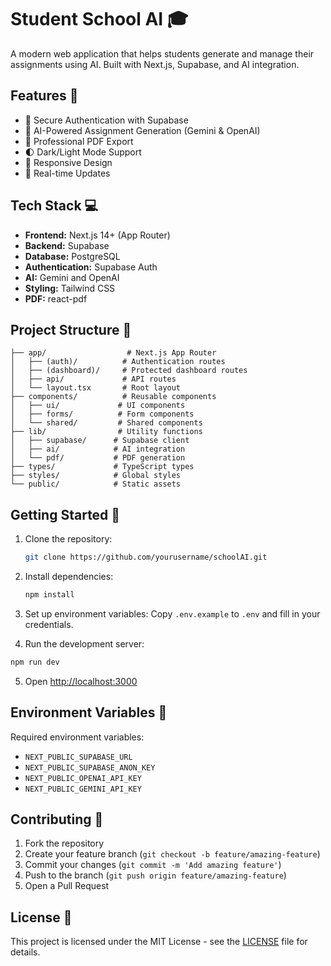 # Student School AI 🎓

A modern web application that helps students generate and manage their assignments using AI. Built with Next.js, Supabase, and AI integration.

## Features 🚀

- 🔐 Secure Authentication with Supabase
- 🤖 AI-Powered Assignment Generation (Gemini & OpenAI)
- 📄 Professional PDF Export
- 🌓 Dark/Light Mode Support
- 📱 Responsive Design
- 🔄 Real-time Updates

## Tech Stack 💻

- **Frontend:** Next.js 14+ (App Router)
- **Backend:** Supabase
- **Database:** PostgreSQL
- **Authentication:** Supabase Auth
- **AI:** Gemini and OpenAI
- **Styling:** Tailwind CSS
- **PDF:** react-pdf

## Project Structure 📁

```
├── app/                  # Next.js App Router
│   ├── (auth)/          # Authentication routes
│   ├── (dashboard)/     # Protected dashboard routes
│   ├── api/             # API routes
│   └── layout.tsx       # Root layout
├── components/          # Reusable components
│   ├── ui/             # UI components
│   ├── forms/          # Form components
│   └── shared/         # Shared components
├── lib/                # Utility functions
│   ├── supabase/      # Supabase client
│   ├── ai/            # AI integration
│   └── pdf/           # PDF generation
├── types/             # TypeScript types
├── styles/            # Global styles
└── public/            # Static assets
```

## Getting Started 🏁

1. Clone the repository:

   ```bash
   git clone https://github.com/yourusername/schoolAI.git
   ```

2. Install dependencies:

   ```bash
   npm install
   ```

3. Set up environment variables:
   Copy `.env.example` to `.env` and fill in your credentials.

4. Run the development server:

```bash
npm run dev
```

5. Open [http://localhost:3000](http://localhost:3000)

## Environment Variables 🔑

Required environment variables:

- `NEXT_PUBLIC_SUPABASE_URL`
- `NEXT_PUBLIC_SUPABASE_ANON_KEY`
- `NEXT_PUBLIC_OPENAI_API_KEY`
- `NEXT_PUBLIC_GEMINI_API_KEY`

## Contributing 🤝

1. Fork the repository
2. Create your feature branch (`git checkout -b feature/amazing-feature`)
3. Commit your changes (`git commit -m 'Add amazing feature'`)
4. Push to the branch (`git push origin feature/amazing-feature`)
5. Open a Pull Request

## License 📝

This project is licensed under the MIT License - see the [LICENSE](LICENSE) file for details.
